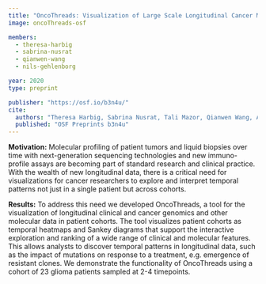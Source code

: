 ```yaml
---
title: "OncoThreads: Visualization of Large Scale Longitudinal Cancer Molecular Data"
image: oncoThreads-osf

members:
  - theresa-harbig
  - sabrina-nusrat
  - qianwen-wang 
  - nils-gehlenborg

year: 2020
type: preprint

publisher: "https://osf.io/b3n4u/"
cite:
  authors: "Theresa Harbig, Sabrina Nusrat, Tali Mazor, Qianwen Wang, Alexander Thomson, Hans Bitter, Ethan Cerami, Nils Gehlenborg"
  published: "OSF Preprints b3n4u"
---
```

<b>Motivation:</b> Molecular profiling of patient tumors and liquid biopsies over time with next-generation sequencing technologies and new immuno-profile assays are becoming part of standard research and clinical practice. With the wealth of new longitudinal data, there is a critical need for visualizations for cancer researchers to explore and interpret temporal patterns not just in a single patient but across cohorts. 

<b>Results:</b> To address this need we developed OncoThreads, a tool for the visualization of longitudinal clinical and cancer genomics and other molecular data in patient cohorts. The tool visualizes patient cohorts as temporal heatmaps and Sankey diagrams that support the interactive exploration and ranking of a wide range of clinical and molecular features. This allows analysts to discover temporal patterns in longitudinal data, such as the impact of mutations on response to a treatment, e.g. emergence of resistant clones. We demonstrate the functionality of OncoThreads using a cohort of 23 glioma patients sampled at 2-4 timepoints.
